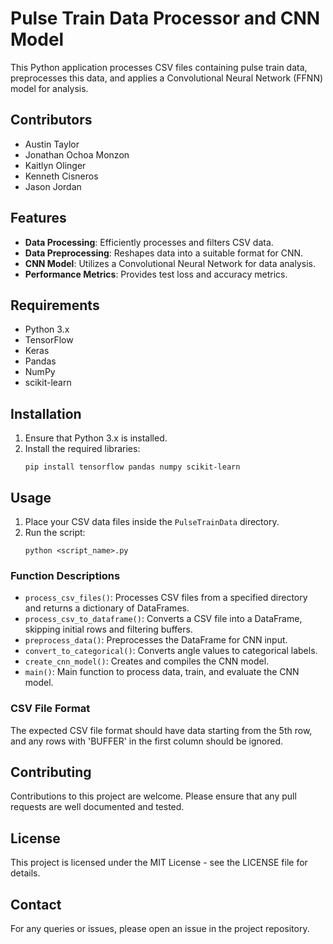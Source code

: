 # Pulse Train Data Processor and CNN Model

This Python application processes CSV files containing pulse train data, preprocesses this data, and applies a Convolutional Neural Network (FFNN) model for analysis.


## Contributors
- Austin Taylor
- Jonathan Ochoa Monzon
- Kaitlyn Olinger 
- Kenneth Cisneros 
- Jason Jordan

## Features

- **Data Processing**: Efficiently processes and filters CSV data.
- **Data Preprocessing**: Reshapes data into a suitable format for CNN.
- **CNN Model**: Utilizes a Convolutional Neural Network for data analysis.
- **Performance Metrics**: Provides test loss and accuracy metrics.

## Requirements

- Python 3.x
- TensorFlow
- Keras
- Pandas
- NumPy
- scikit-learn

## Installation

1. Ensure that Python 3.x is installed.
2. Install the required libraries:
    ```
    pip install tensorflow pandas numpy scikit-learn
    ```

## Usage

1. Place your CSV data files inside the `PulseTrainData` directory.
2. Run the script:
    ```
    python <script_name>.py
    ```

### Function Descriptions

- `process_csv_files()`: Processes CSV files from a specified directory and returns a dictionary of DataFrames.
- `process_csv_to_dataframe()`: Converts a CSV file into a DataFrame, skipping initial rows and filtering buffers.
- `preprocess_data()`: Preprocesses the DataFrame for CNN input.
- `convert_to_categorical()`: Converts angle values to categorical labels.
- `create_cnn_model()`: Creates and compiles the CNN model.
- `main()`: Main function to process data, train, and evaluate the CNN model.

### CSV File Format

The expected CSV file format should have data starting from the 5th row, and any rows with 'BUFFER' in the first column should be ignored.

## Contributing

Contributions to this project are welcome. Please ensure that any pull requests are well documented and tested.

## License

This project is licensed under the MIT License - see the LICENSE file for details.

## Contact

For any queries or issues, please open an issue in the project repository.

